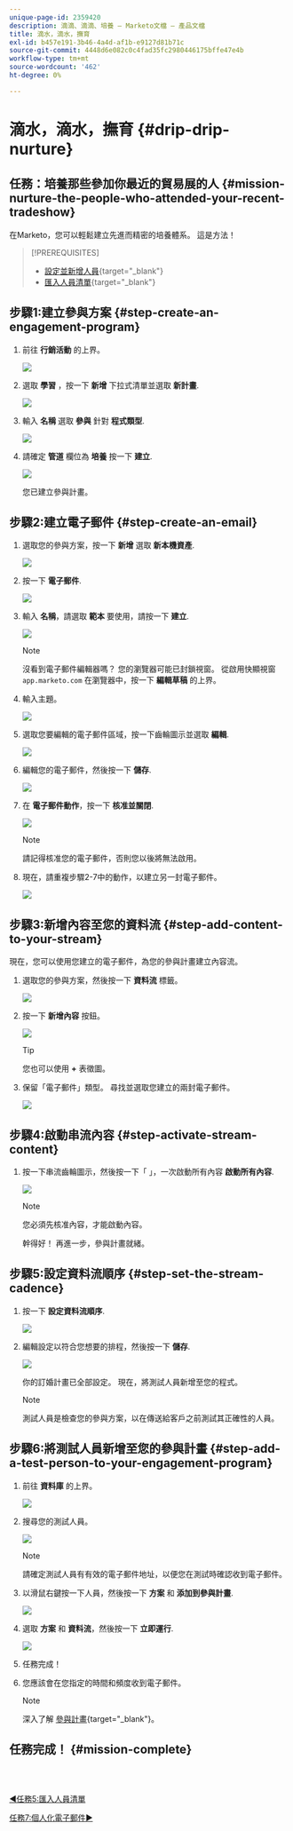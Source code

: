 ```yaml
---
unique-page-id: 2359420
description: 滴滴、滴滴、培養 — Marketo文檔 — 產品文檔
title: 滴水，滴水，撫育
exl-id: b457e191-3b46-4a4d-af1b-e9127d81b71c
source-git-commit: 4448d6e082c0c4fad35fc2980446175bffe47e4b
workflow-type: tm+mt
source-wordcount: '462'
ht-degree: 0%

---
```


# 滴水，滴水，撫育 {#drip-drip-nurture}

## 任務：培養那些參加你最近的貿易展的人 {#mission-nurture-the-people-who-attended-your-recent-tradeshow}

在Marketo，您可以輕鬆建立先進而精密的培養體系。 這是方法！

>[!PREREQUISITES]
>
>* [設定並新增人員](/help/marketo/getting-started/quick-wins/get-set-up-and-add-a-person.md){target=&quot;_blank&quot;}
>* [匯入人員清單](/help/marketo/getting-started/quick-wins/import-a-list-of-people.md){target=&quot;_blank&quot;}


## 步驟1:建立參與方案 {#step-create-an-engagement-program}

1. 前往 **行銷活動** 的上界。

   ![](assets/drip-drip-nurture-1.png)

1. 選取 **學習** ，按一下 **新增** 下拉式清單並選取 **新計畫**.

   ![](assets/drip-drip-nurture-2.png)

1. 輸入 **名稱** 選取 **參與** 針對 **程式類型**.

   ![](assets/drip-drip-nurture-3.png)

1. 請確定 **管道** 欄位為 **培養** 按一下 **建立**.

   ![](assets/drip-drip-nurture-4.png)

   您已建立參與計畫。

## 步驟2:建立電子郵件 {#step-create-an-email}

1. 選取您的參與方案，按一下 **新增** 選取 **新本機資產**.

   ![](assets/drip-drip-nurture-5.png)

1. 按一下 **電子郵件**.

   ![](assets/drip-drip-nurture-6.png)

1. 輸入 **名稱**，請選取 **範本** 要使用，請按一下 **建立**.

   ![](assets/drip-drip-nurture-7.png)

   >[!NOTE]
   >
   >沒看到電子郵件編輯器嗎？ 您的瀏覽器可能已封鎖視窗。 從啟用快顯視窗 `app.marketo.com` 在瀏覽器中，按一下 **編輯草稿** 的上界。

1. 輸入主題。

   ![](assets/drip-drip-nurture-8.png)

1. 選取您要編輯的電子郵件區域，按一下齒輪圖示並選取 **編輯**.

   ![](assets/drip-drip-nurture-9.png)

1. 編輯您的電子郵件，然後按一下 **儲存**.

   ![](assets/drip-drip-nurture-10.png)

1. 在 **電子郵件動作**，按一下 **核准並關閉**.

   ![](assets/drip-drip-nurture-11.png)

   >[!NOTE]
   >
   >請記得核准您的電子郵件，否則您以後將無法啟用。

1. 現在，請重複步驟2-7中的動作，以建立另一封電子郵件。

   ![](assets/drip-drip-nurture-12.png)

## 步驟3:新增內容至您的資料流 {#step-add-content-to-your-stream}

現在，您可以使用您建立的電子郵件，為您的參與計畫建立內容流。

1. 選取您的參與方案，然後按一下 **資料流** 標籤。

   ![](assets/drip-drip-nurture-13.png)

1. 按一下 **新增內容** 按鈕。

   ![](assets/drip-drip-nurture-14.png)

   >[!TIP]
   >
   >您也可以使用 **+** 表徵圖。

1. 保留「電子郵件」類型。 尋找並選取您建立的兩封電子郵件。

   ![](assets/drip-drip-nurture-15.png)

## 步驟4:啟動串流內容 {#step-activate-stream-content}

1. 按一下串流齒輪圖示，然後按一下「 」，一次啟動所有內容 **啟動所有內容**.

   ![](assets/drip-drip-nurture-16.png)

   >[!NOTE]
   >
   >您必須先核准內容，才能啟動內容。

   幹得好！ 再進一步，參與計畫就緒。

## 步驟5:設定資料流順序 {#step-set-the-stream-cadence}

1. 按一下 **設定資料流順序**.

   ![](assets/drip-drip-nurture-17.png)

1. 編輯設定以符合您想要的排程，然後按一下 **儲存**.

   ![](assets/drip-drip-nurture-18.png)

   你的訂婚計畫已全部設定。 現在，將測試人員新增至您的程式。

   >[!NOTE]
   >
   >測試人員是檢查您的參與方案，以在傳送給客戶之前測試其正確性的人員。

## 步驟6:將測試人員新增至您的參與計畫 {#step-add-a-test-person-to-your-engagement-program}

1. 前往 **資料庫** 的上界。

   ![](assets/drip-drip-nurture-19.png)

1. 搜尋您的測試人員。

   ![](assets/drip-drip-nurture-20.png)

   >[!NOTE]
   >
   >請確定測試人員有有效的電子郵件地址，以便您在測試時確認收到電子郵件。

1. 以滑鼠右鍵按一下人員，然後按一下 **方案** 和 **添加到參與計畫**.

   ![](assets/drip-drip-nurture-21.png)

1. 選取 **方案** 和 **資料流**，然後按一下 **立即運行**.

   ![](assets/drip-drip-nurture-22.png)

1. 任務完成！

1. 您應該會在您指定的時間和頻度收到電子郵件。

   >[!NOTE]
   >
   >深入了解 [參與計畫](/help/marketo/product-docs/email-marketing/drip-nurturing/creating-an-engagement-program/understanding-engagement-programs.md){target=&quot;_blank&quot;}。

## 任務完成！ {#mission-complete}

<br> 

[◄任務5:匯入人員清單](/help/marketo/getting-started/quick-wins/import-a-list-of-people.md)

[任務7:個人化電子郵件►](/help/marketo/getting-started/quick-wins/personalize-an-email.md)
